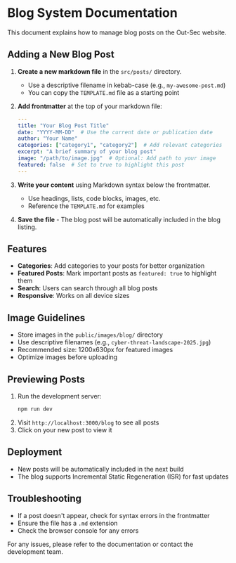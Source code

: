 # Blog System Documentation

This document explains how to manage blog posts on the Out-Sec website.

## Adding a New Blog Post

1. **Create a new markdown file** in the `src/posts/` directory.
   - Use a descriptive filename in kebab-case (e.g., `my-awesome-post.md`)
   - You can copy the `TEMPLATE.md` file as a starting point

2. **Add frontmatter** at the top of your markdown file:
   ```yaml
   ---
   title: "Your Blog Post Title"
   date: "YYYY-MM-DD"  # Use the current date or publication date
   author: "Your Name"
   categories: ["category1", "category2"]  # Add relevant categories
   excerpt: "A brief summary of your blog post"
   image: "/path/to/image.jpg"  # Optional: Add path to your image
   featured: false  # Set to true to highlight this post
   ---
   ```

3. **Write your content** using Markdown syntax below the frontmatter.
   - Use headings, lists, code blocks, images, etc.
   - Reference the `TEMPLATE.md` for examples

4. **Save the file** - The blog post will be automatically included in the blog listing.

## Features

- **Categories**: Add categories to your posts for better organization
- **Featured Posts**: Mark important posts as `featured: true` to highlight them
- **Search**: Users can search through all blog posts
- **Responsive**: Works on all device sizes

## Image Guidelines

- Store images in the `public/images/blog/` directory
- Use descriptive filenames (e.g., `cyber-threat-landscape-2025.jpg`)
- Recommended size: 1200x630px for featured images
- Optimize images before uploading

## Previewing Posts

1. Run the development server:
   ```bash
   npm run dev
   ```
2. Visit `http://localhost:3000/blog` to see all posts
3. Click on your new post to view it

## Deployment

- New posts will be automatically included in the next build
- The blog supports Incremental Static Regeneration (ISR) for fast updates

## Troubleshooting

- If a post doesn't appear, check for syntax errors in the frontmatter
- Ensure the file has a `.md` extension
- Check the browser console for any errors

For any issues, please refer to the documentation or contact the development team.
